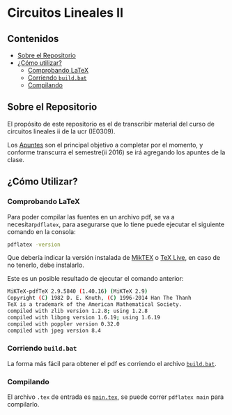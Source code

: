 # Circuitos Lineales II

## Contenidos
- [Sobre el Repositorio](#sobre-el-repositorio)
- [¿Cómo utilizar?](#cómo-utilizar)
  - [Comprobando LaTeX](#comprobando-latex)
  - [Corriendo `build.bat`](#corriento-buildbat)
  - [Compilando](#compilando)

## Sobre el Repositorio
El propósito de este repositorio es el de transcribir material del curso de
circuitos lineales ii de la ucr (IE0309).

Los [Apuntes](https://github.com/emilio93/Circuitos-Lineales-II/tree/master/Apuntes)
son el principal objetivo a completar por el momento, y conforme transcurra el
semestre(ii 2016) se irá agregando los apuntes de la clase.

## ¿Cómo Utilizar?

### Comprobando LaTeX

Para poder compilar las fuentes en un archivo pdf, se va a necesitar```pdflatex```,
para asegurarse que lo tiene puede ejecutar el siguiente comando en la consola:

```bash
pdflatex -version
```

Que debería indicar la versión instalada de [MikTEX](http://miktex.org/) o
[TeX Live](http://www.tug.org/texlive/), en caso de no tenerlo, debe instalarlo.

Este es un posible resultado de ejecutar el comando anterior:

```bash
MiKTeX-pdfTeX 2.9.5840 (1.40.16) (MiKTeX 2.9)
Copyright (C) 1982 D. E. Knuth, (C) 1996-2014 Han The Thanh
TeX is a trademark of the American Mathematical Society.
compiled with zlib version 1.2.8; using 1.2.8
compiled with libpng version 1.6.19; using 1.6.19
compiled with poppler version 0.32.0
compiled with jpeg version 8.4
```

### Corriendo `build.bat`
La forma más fácil para obtener el pdf es corriendo el archivo
[`build.bat`](https://github.com/emilio93/Circuitos-Lineales-II/blob/master/build.bat).

### Compilando

El archivo `.tex` de entrada es [```main.tex```](https://github.com/emilio93/Circuitos-Lineales-II/blob/master/Apuntes/main.tex), se puede correr `pdflatex main` para compilarlo.

